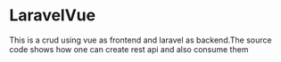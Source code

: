 # LaravelVue
This is a crud using vue as frontend and laravel as backend.The source code shows how one can create rest api and also consume them
